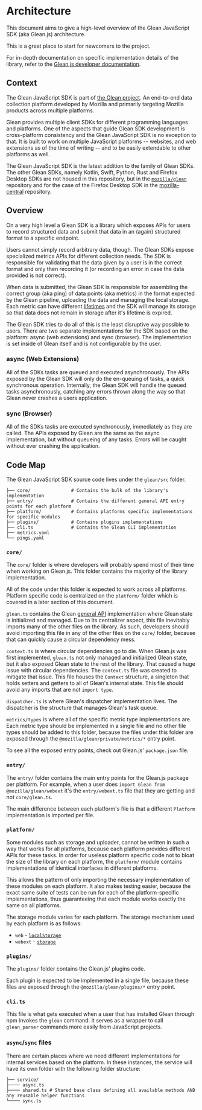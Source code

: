 # Architecture

This document aims to give a high-level overview of the
Glean JavaScript SDK (aka Glean.js) architecture.

This is a great place to start for newcomers to the project.

For in-depth documentation on specific implementation details of the library, refer to
the [Glean.js developer documentation](docs/README.md).

## Context

The Glean JavaScript SDK is part of [the Glean project](https://docs.telemetry.mozilla.org/concepts/glean/glean.html).
An end-to-end data collection platform developed by Mozilla and primarily targeting Mozilla products across multiple platforms.

Glean provides multiple client SDKs for different programming languages and platforms.
One of the aspects that guide Glean SDK development is cross-platform consistency and the Glean
JavaScript SDK is no exception to that. It is built to work on multiple JavaScript platforms --
websites, and web extensions as of the time of writing -- and to be easily extendable
to other platforms as well.

The Glean JavaScript SDK is the latest addition to the family of Glean SDKs. The other Glean SDKs,
namely Kotlin, Swift, Python, Rust and Firefox Desktop SDKs are not housed in this repository, but
in the [`mozilla/glean`](https://github.com/mozilla/glean) repository and for the case of the
Firefox Desktop SDK in the [mozilla-central](https://hg.mozilla.org/mozilla-central/file/tip/toolkit/components/glean) repository.

## Overview

On a very high level a Glean SDK is a library which exposes APIs for users to record
structured data and submit that data in an (again) structured format to a specific endpoint.

Users cannot simply record arbitrary data, though. The Glean SDKs expose specialized metrics APIs for
different collection needs. The SDK is responsible for validating that the data given by a user is in
the correct format and only then recording it (or recording an error in case the data provided is
not correct).

When data is submitted, the Glean SDK is responsible for assembling the correct group (aka ping) of data points
(aka metrics) in the format expected by the Glean pipeline, uploading the data and managing the local
storage. Each metric can have different [lifetimes](https://mozilla.github.io/glean/book/user/metrics/adding-new-metrics.html#a-lifetime-example)
and the SDK will manage its storage so that data does not remain in storage after it's lifetime is expired.

The Glean SDK tries to do all of this is the least disruptive way possible to users. There are two separate
implementations for the SDK based on the platform: async (web extensions) and sync (browser). The implementation
is set inside of Glean itself and is not configurable by the user.

### async (Web Extensions)

All of the SDKs tasks are queued and executed asynchronously. The APIs exposed by the Glean SDK will only do
the en-queuing of tasks, a quick synchronous operation. Internally, the Glean SDK will handle the
queued tasks asynchronously, catching any errors thrown along the way so that Glean never
crashes a users application.

### sync (Browser)

All of the SDKs tasks are executed synchronously, immediately as they are called. The APIs exposed by Glean
are the same as the async implementation, but without queueing of any tasks. Errors will be caught without
ever crashing the application.

## Code Map

The Glean JavaScript SDK source code lives under the `glean/src` folder.

```
├── core/               # Contains the bulk of the library's implementation
├── entry/              # Contains the different general API entry points for each platform
├── platform/           # Contains platforms specific implementations for specific modules
├── plugins/            # Contains plugins implementations
├── cli.ts              # Contains the Glean CLI implementation
├── metrics.yaml
└── pings.yaml
```

### `core/`

The `core/` folder is where developers will probably spend most of their time
when working on Glean.js. This folder contains the majority of the library implementation.

All of the code under this folder is expected to work across all platforms. Platform specific code
is centralized on the `platform/` folder which is covered in a later section of this document.

`glean.ts` contains the Glean [general API](https://mozilla.github.io/glean/book/reference/general/index.html)
implementation where Glean state is initialized and managed. Due to its centralizer aspect,
this file inevitably imports many of the other files on the library. As such,
developers should avoid importing this file in any of the other files on the `core/` folder,
because that can quickly cause a circular dependency mess.

`context.ts` is where circular dependencies go to die. When Glean.js was first implemented,
`glean.ts` not only managed and initialized Glean state, but it also exposed Glean state to the rest
of the library. That caused a huge issue with circular dependencies. The `context.ts` file was
created to mitigate that issue. This file houses the `Context` structure, a singleton that holds
setters and getters to all of Glean's internal state. This file should avoid any imports that are
not `import type`.

`dispatcher.ts` is where Glean's dispatcher implementation lives. The dispatcher is the structure
that manages Glean's task queue.

`metrics/types` is where all of the specific metric type implementations are. Each metric type
should be implemented in a single file and no other file types should be added to this folder,
because the files under this folder are exposed through the `@mozilla/glean/private/metrics/*`
entry point.

To see all the exposed entry points, check out Glean.js' `package.json` file.

### `entry/`

The `entry/` folder contains the main entry points for the Glean.js package per platform.
For example, when a user does `import Glean from @mozilla/glean/webext` it's the `entry/webext.ts`
file that they are getting and not `core/glean.ts`.

The main difference between each platform's file is that a different `Platform` implementation is
imported per file.

### `platform/`

Some modules such as storage and uploader, cannot be written in such a way that works
for all platforms, because each platform provides different APIs for these tasks. In order
for useless platform specific code not to bloat the size of the library on each platform,
the `platform/` module contains implementations of identical interfaces in different platforms.

This allows the pattern of only importing the necessary implementation of these modules on each platform.
It also makes testing easier, because the exact same suite of tests can be run for each of the platform-specific implementations,
 thus guaranteeing that each module works exactly the same on all platforms.

The storage module varies for each platform. The storage mechanism used by each platform is as follows:
- `web` - [`localStorage`](https://developer.mozilla.org/en-US/docs/Web/API/Window/localStorage)
- `webext` - [`storage`](https://developer.mozilla.org/en-US/docs/Mozilla/Add-ons/WebExtensions/API/storage)

### `plugins/`

The `plugins/` folder contains the Glean.js' plugins code.

Each plugin is expected to be implemented in a single file, because these files are
exposed through the `@mozilla/glean/plugins/*` entry point.

### `cli.ts`

This file is what gets executed when a user that has installed Glean through npm invokes the `glean`
command. It serves as a wrapper to call `glean_parser` commands more easily from JavaScript projects.

### `async`/`sync` files

There are certain places where we need different implementations for internal services based on the
platform. In these instances, the service will have its own folder with the following folder structure:

```
├── service/
├──── async.ts
├──── shared.ts # Shared base class defining all available methods AND any reusable helper functions
└──── sync.ts
```
